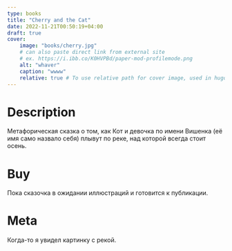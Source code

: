 ```yaml
---
type: books
title: "Cherry and the Cat"
date: 2022-11-21T00:50:19+04:00
draft: true
cover:
    image: "books/cherry.jpg"
    # can also paste direct link from external site
    # ex. https://i.ibb.co/K0HVPBd/paper-mod-profilemode.png
    alt: "whaver"
    caption: "wwww"
    relative: true # To use relative path for cover image, used in hugo Page-bundles
---
```


# Description

Метафорическая сказка о том, как Кот и девочка по имени Вишенка (её имя само назвало себя) плывут по реке, над которой всегда стоит осень. 

# Buy

Пока сказочка в ожидании иллюстраций и готовится к публикации. 

# Meta

Когда-то я увидел картинку с рекой. 
